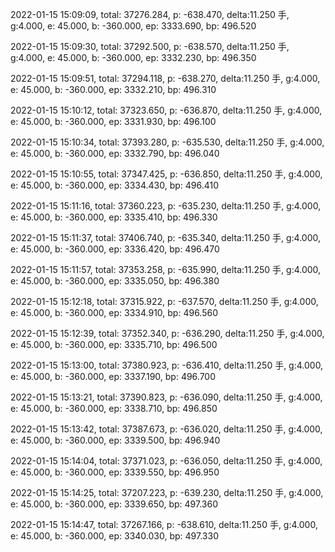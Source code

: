 2022-01-15 15:09:09, total: 37276.284, p: -638.470, delta:11.250 手, g:4.000, e: 45.000, b: -360.000, ep: 3333.690, bp: 496.520

2022-01-15 15:09:30, total: 37292.500, p: -638.570, delta:11.250 手, g:4.000, e: 45.000, b: -360.000, ep: 3332.230, bp: 496.350

2022-01-15 15:09:51, total: 37294.118, p: -638.270, delta:11.250 手, g:4.000, e: 45.000, b: -360.000, ep: 3332.210, bp: 496.310

2022-01-15 15:10:12, total: 37323.650, p: -636.870, delta:11.250 手, g:4.000, e: 45.000, b: -360.000, ep: 3331.930, bp: 496.100

2022-01-15 15:10:34, total: 37393.280, p: -635.530, delta:11.250 手, g:4.000, e: 45.000, b: -360.000, ep: 3332.790, bp: 496.040

2022-01-15 15:10:55, total: 37347.425, p: -636.850, delta:11.250 手, g:4.000, e: 45.000, b: -360.000, ep: 3334.430, bp: 496.410

2022-01-15 15:11:16, total: 37360.223, p: -635.230, delta:11.250 手, g:4.000, e: 45.000, b: -360.000, ep: 3335.410, bp: 496.330

2022-01-15 15:11:37, total: 37406.740, p: -635.340, delta:11.250 手, g:4.000, e: 45.000, b: -360.000, ep: 3336.420, bp: 496.470

2022-01-15 15:11:57, total: 37353.258, p: -635.990, delta:11.250 手, g:4.000, e: 45.000, b: -360.000, ep: 3335.050, bp: 496.380

2022-01-15 15:12:18, total: 37315.922, p: -637.570, delta:11.250 手, g:4.000, e: 45.000, b: -360.000, ep: 3334.910, bp: 496.560

2022-01-15 15:12:39, total: 37352.340, p: -636.290, delta:11.250 手, g:4.000, e: 45.000, b: -360.000, ep: 3335.710, bp: 496.500

2022-01-15 15:13:00, total: 37380.923, p: -636.410, delta:11.250 手, g:4.000, e: 45.000, b: -360.000, ep: 3337.190, bp: 496.700

2022-01-15 15:13:21, total: 37390.823, p: -636.090, delta:11.250 手, g:4.000, e: 45.000, b: -360.000, ep: 3338.710, bp: 496.850

2022-01-15 15:13:42, total: 37387.673, p: -636.020, delta:11.250 手, g:4.000, e: 45.000, b: -360.000, ep: 3339.500, bp: 496.940

2022-01-15 15:14:04, total: 37371.023, p: -636.050, delta:11.250 手, g:4.000, e: 45.000, b: -360.000, ep: 3339.550, bp: 496.950

2022-01-15 15:14:25, total: 37207.223, p: -639.230, delta:11.250 手, g:4.000, e: 45.000, b: -360.000, ep: 3339.650, bp: 497.360

2022-01-15 15:14:47, total: 37267.166, p: -638.610, delta:11.250 手, g:4.000, e: 45.000, b: -360.000, ep: 3340.030, bp: 497.330